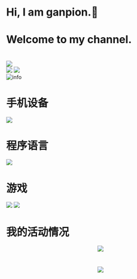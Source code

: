 ##### <h1>Hi, I am ganpion.👋</h1>
##### <h1>Welcome to my channel. <h1>

<!--
**MF625/MF625** is a ✨ _special_ ✨ repository because its `README.md` (this file) appears on your GitHub profile.

Here are some ideas to get you started:

- 🔭 I’m currently working on ...
- 🌱 I’m currently learning ...
- 👯 I’m looking to collaborate on ...
- 🤔 I’m looking for help with ...
- 💬 Ask me about ...
- 📫 How to reach me: ...
- 😄 Pronouns: ...
- ⚡ Fun fact: ...
-->
![](https://visitor-badge.glitch.me/badge?page_id=MF625.readme)
<br>
![](http://MF625.cn:4000/get/@MF625.readme)
![](http://antzuhl.cn:4000/get/@MF625)
<br>
![info](https://github-readme-stats.vercel.app/api?username=MF625&show_icons=true&count_private=true&hide=prs&theme=default_repocard)

# 手机设备
[![](https://pic.nximg.cn/file/20220316/2056773_114048228102_2.jpg)](https://www.huawei.com/)
 
# 程序语言
[![](https://img.shields.io/badge/-Java-007396?style=flat-square&logo=java&logoColor=ffffff)](https://reactjs.org/)
# 游戏
![](https://img.shields.io/badge/-Nintendo%20Switch-e60012?style=flat-square&logo=nintendo%20switch&logoColor=ffffff)
[![](https://img.shields.io/badge/Steam-171a21?style=flat-square&logo=steam&logoColor=ffffff)](https://steamcommunity.com/id/antzuhl)
# 我的活动情况
 <div align="center">
	<img src="https://activity-graph.herokuapp.com/graph?username=MF625&theme=xcode" />
</div>
<h1 align="center">
		<img src="https://readme-typing-svg.herokuapp.com/?lines=console.log(%22Hello%2C%20World!%22);祝您天天快乐!&center=true&size=27">
</h1>

